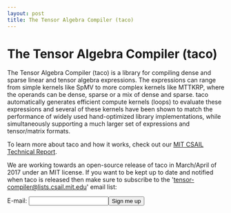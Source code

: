 ```yaml
---
layout: post
title: The Tensor Algebra Compiler (taco)
---
```

The Tensor Algebra Compiler (taco)
==================================

The Tensor Algebra Compiler (taco) is a library for compiling dense and sparse linear and tensor algebra expressions. The expressions can range from simple kernels 
like SpMV to more complex kernels like MTTKRP, where the operands can be dense, sparse or a mix of dense and sparse. taco automatically generates efficient compute kernels (loops) to evaluate these expressions and several of these kernels have been shown to match the performance of widely used hand-optimized library implementations, while simultaneously supporting a much larger set of expressions and tensor/matrix formats.

To learn more about taco and how it works, check out our [MIT CSAIL Technical 
Report](http://people.csail.mit.edu/fred/tensor-compiler-techreport.html).

We are working towards an open-source release of taco in March/April of 2017 under an MIT license. If you want to be kept up to date and notified when taco is released then make sure to subscribe to the 'tensor-compiler@lists.csail.mit.edu' email list:
<form action="https://lists.csail.mit.edu/mailman/subscribe/tensor-compiler" method="POST">
E-mail: <input name="email" /><input type="submit" value="Sign me up" />
</form>

